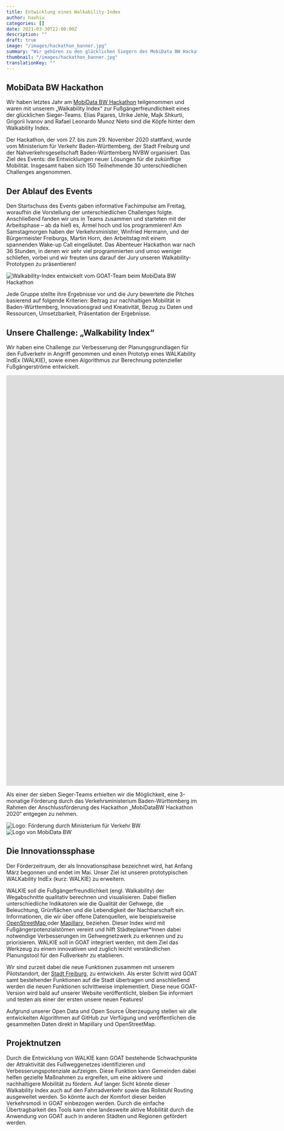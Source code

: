 ```yaml
---
title: Entwicklung eines Walkability-Index
author: haxhiu
categories: []
date: 2021-03-30T22:00:00Z
description: ""
draft: true
image: "/images/hackathon_banner.jpg"
summary: "Wir gehören zu den glücklichen Siegern des MobiData BW Hackathons! Dort haben wir „WALKIE“ entwickelt, einen Walkability-Index zur Fußgängerfreundlichkeit und einen Algorithmus zur Berechnung potenzieller Fußgängerströme. WALKIE soll in GOAT integriert werden, mit dem Ziel GOAT zu einem nützlichen und innovativen Planungstool für den Fußverkehr zu etablieren. Im Moment befinden wir uns in der Innovationsphase und entwickeln gemeinsam mit unserem Pilotstandort, Freiburg, neue Funktionen."
thumbnail: "/images/hackathon_banner.jpg"
translationKey: ""
---
```

## MobiData BW Hackathon

Wir haben letztes Jahr am [MobiData BW Hackathon](https://vm.baden-wuerttemberg.de/de/politik-zukunft/zukunftskonzepte/mobidata-bw-hackathon "MobiData BW Hackathon") teilgenommen und waren mit unserem „Walkability Index“ zur Fußgängerfreundlichkeit eines der glücklichen Sieger-Teams. Elias Pajares, Ulrike Jehle, Majk Shkurti, Grigorii Ivanov and Rafael Leonardo Munoz Nieto sind die Köpfe hinter dem Walkability Index.

Der Hackathon, der vom 27. bis zum 29. November 2020 stattfand, wurde vom Ministerium für Verkehr Baden-Württemberg, der Stadt Freiburg und der Nahverkehrsgesellschaft Baden-Württemberg NVBW organisiert. Das Ziel des Events: die Entwicklungen neuer Lösungen für die zukünftige Mobilität. Insgesamt haben sich 150 Teilnehmende 30 unterschiedlichen Challenges angenommen.

## Der Ablauf des Events

Den Startschuss des Events gaben informative Fachimpulse am Freitag, woraufhin die Vorstellung der unterschiedlichen Challenges folgte. Anschließend fanden wir uns in Teams zusammen und starteten mit der Arbeitsphase – ab da hieß es, Ärmel hoch und los programmieren! Am Samstagmorgen haben der Verkehrsminister, Winfried Hermann, und der Bürgermeister Freiburgs, Martin Horn, den Arbeitstag mit einem spannenden Wake-up Call eingeläutet. Das Abenteuer Hackathon war nach 36 Stunden, in denen wir sehr viel programmierten und umso weniger schliefen, vorbei und wir freuten uns darauf der Jury unseren Walkability-Prototypen zu präsentieren!

![Walkability-Index entwickelt vom GOAT-Team beim MobiData BW Hackathon](/images/hackathon_team.png "GOAT-Team Hackathon")

Jede Gruppe stellte ihre Ergebnisse vor und die Jury bewertete die Pitches basierend auf folgende Kriterien: Beitrag zur nachhaltigen Mobilität in Baden-Württemberg, Innovationsgrad und Kreativität, Bezug zu Daten und Ressourcen, Umsetzbarkeit, Präsentation der Ergebnisse.

## Unsere Challenge: „Walkability Index“

Wir haben eine Challenge zur Verbesserung der Planungsgrundlagen für den Fußverkehr in Angriff genommen und einen Prototyp eines WALKability IndEx (WALKIE), sowie einen Algorithmus zur Berechnung potenzieller Fußgängerströme entwickelt. 

  <iframe class="embed-responsive-item" src="https://player.vimeo.com/video/485063701" frameborder="0" webkitallowfullscreen mozallowfullscreen allowfullscreen data-uk-responsive width="1920" height="1080"></iframe>

Als einer der sieben Sieger-Teams erhielten wir die Möglichkeit, eine 3-monatige Förderung durch das Verkehrsministerium Baden-Württemberg im Rahmen der Anschlussförderung des Hackathon „MobiDataBW Hackathon 2020“ entgegen zu nehmen.

![Logo: Förderung durch Ministerium für Verkehr BW](/images/forderung_bw.png "Verkehrsministerium BW")![Logo von MobiData BW](/images/mobidata_bw.png "MobiData BW")

## Die Innovationssphase

Der Förderzeitraum, der als Innovationsphase bezeichnet wird, hat Anfang März begonnen und endet im Mai. Unser Ziel ist unseren prototypischen WALKability IndEx (kurz: WALKIE) zu erweitern.

WALKIE soll die Fußgängerfreundlichkeit (engl. Walkability) der Wegabschnitte qualitativ berechnen und visualisieren. Dabei fließen unterschiedliche Indikatoren wie die Qualität der Gehwege, die Beleuchtung, Grünflächen und die Lebendigkeit der Nachbarschaft ein. Informationen, die wir über offene Datenquellen, wie beispielsweise [OpenStreetMap ](https://www.openstreetmap.de/ "OpenStreetMap")oder [Mapillary](https://www.mapillary.com/ "Mapillary"), beziehen. Dieser Index wird mit Fußgängerpotenzialstömen vereint und hilft Städteplaner*Innen dabei notwendige Verbesserungen im Gehwegnetzwerk zu erkennen und zu priorisieren. WALKIE soll in GOAT integriert werden, mit dem Ziel das Werkzeug zu einem innovativen und zuglich leicht verständlichen Planungstool für den Fußverkehr zu etablieren.

Wir sind zurzeit dabei die neue Funktionen zusammen mit unserem Pilotstandort, der [Stadt Freiburg](https://digital.freiburg.de/ "Stadt Freiburg"), zu entwickeln. Als erster Schritt wird GOAT samt bestehender Funktionen auf die Stadt übertragen und anschließend werden die neuen Funktionen schrittweise implementiert. Diese neue GOAT-Version wird bald auf unserer Website veröffentlicht, bleiben Sie informiert und testen als einer der ersten unsere neuen Features!

Aufgrund unserer Open Data und Open Source Überzeugung stellen wir alle entwickelten Algorithmen auf GitHub zur Verfügung und veröffentlichen die gesammelten Daten direkt in Mapillary und OpenStreetMap.

## Projektnutzen

Durch die Entwicklung von WALKIE kann GOAT bestehende Schwachpunkte der Attraktivität des Fußweggenetzes identifizieren und Verbesserungspotenziale aufzeigen. Diese Funktion kann Gemeinden dabei helfen gezielte Maßnahmen zu ergreifen, um eine aktivere und nachhaltigere Mobilität zu fördern. Auf langer Sicht könnte dieser Walkability Index auch auf den Fahrradverkehr sowie das Rollstuhl Routing ausgeweitet werden. So könnte auch der Komfort dieser beiden Verkehrsmodi in GOAT einbezogen werden. Durch die einfache Übertragbarkeit des Tools kann eine landesweite aktive Mobilität durch die Anwendung von GOAT auch in anderen Städten und Regionen gefördert werden.